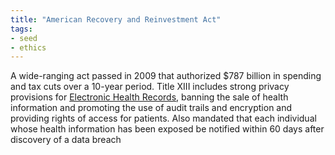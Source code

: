 ```yaml
---
title: "American Recovery and Reinvestment Act"
tags:
- seed
- ethics
---
```


A wide-ranging act passed in 2009 that authorized $787 billion in spending and tax cuts over a 10-year period. Title XIII includes strong privacy provisions for [Electronic Health Records](Electronic%20Health%20Record), banning the sale of health information and promoting the use of audit trails and encryption and providing rights of access for patients. Also mandated that each individual whose health information has been exposed be notified within 60 days after discovery of a data breach